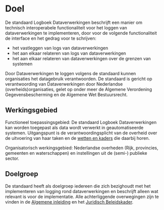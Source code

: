 # Doel

De standaard Logboek Dataverwerkingen beschrijft een manier om technisch interoperabele functionaliteit voor het
loggen van dataverwerkingen te implementeren, door voor de volgende functionaliteit de interface en het gedrag voor te schrijven:

- het vastleggen van logs van dataverwerkingen
- het aan elkaar relateren van logs van dataverwerkingen
- het aan elkaar relateren van dataverwerkingen over de grenzen van systemen

Door Dataverwerkingen te loggen volgens de standaard kunnen organisaties het datagebruik verantwoorden. De standaard is gericht op verantwoording van Dataverwerkingen door Nederlandse (overheids)organisaties, gelet op onder meer de Algemene Verordening Gegevensbescherming en de Algemene Wet Bestuursrecht.


## Werkingsgebied

Functioneel toepassingsgebied: De standaard Logboek Dataverwerkingen kan worden toegepast als data wordt verwerkt in geautomatiseerde systemen. Uitgangspunt is de verantwoordingsplicht van de overheid over de uitvoering van haar taken en de [wetten en kaders](https://logius-standaarden.github.io/logboek-dataverwerkingen_Juridisch-beleidskader/) die daarbij horen.

Organisatorisch werkingsgebied: Nederlandse overheden (Rijk, provincies, gemeenten en waterschappen) en instellingen uit de (semi-) publieke sector.


## Doelgroep

De standaard heeft als doelgroep iedereen die zich bezighoudt met het implementeren van logging rond dataverwerkingen en beschrijft alleen wat relevant is voor de implementatie. Alle achterliggende overwegingen zijn te vinden in de [Algemene inleiding](https://logius-standaarden.github.io/logboek-dataverwerkingen_Inleiding/) en het [Juridisch Beleidskader](https://logius-standaarden.github.io/logboek-dataverwerkingen_Juridisch-beleidskader/).
